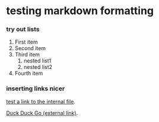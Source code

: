 # testing markdown formatting

### try out lists

1. First item
8. Second item
3. Third item
   1. nested list1
   2. nested list2
5. Fourth item

### inserting links nicer

[test a link to the internal file](test_file).

[Duck Duck Go (external link)](https://duckduckgo.com).
